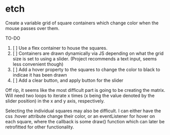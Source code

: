 # etch

Create a variable grid of square containers which change color when the mouse passes over them.

TO-DO  

1. [ ] Use a flex container to house the squares.
2. [ ] Containers are drawn dynamically via JS depending on what the grid size is set to using a slider. (Project recommends a text input, seems less convenient though)
3. [ ] Add a hover property to the squares to change the color to black to indicae it has been drawn
4. [ ] Add a clear button, and apply button for the slider

Off rip, it seems like the most difficult part is going to be creating the matrix. Will need two loops to iterate x times (x being the value denoted by the slider position) in the x and y axis, respectively.

Selecting the individual squares may also be difficult. I can either have the css :hover attribute change their color, or an eventListener for hover on each square, where the callback is some draw() function which can later be retrofitted for other functionality.